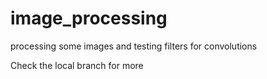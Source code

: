 # image_processing
processing some images and testing filters for convolutions

Check the local branch for more
